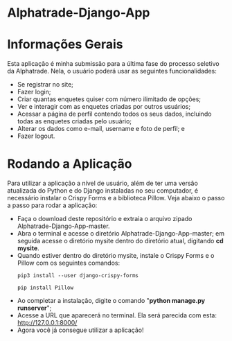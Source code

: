 # Alphatrade-Django-App

# Informações Gerais
Esta aplicação é minha submissão para a última fase do processo seletivo da Alphatrade. Nela, o usuário poderá usar as seguintes funcionalidades:
* Se registrar no site;
* Fazer login;
* Criar quantas enquetes quiser com número ilimitado de opções;
* Ver e interagir com as enquetes criadas por outros usuários;
* Acessar a página de perfil contendo todos os seus dados, incluindo todas as enquetes criadas pelo usuário;
* Alterar os dados como e-mail, username e foto de perfil; e
* Fazer logout.

# Rodando a Aplicação
Para utilizar a aplicação a nível de usuário, além de ter uma versão atualizada do Python e do Django instaladas no seu computador, é necessário instalar o Crispy Forms e a biblioteca Pillow.
Veja abaixo o passo a passo para rodar a aplicação:
* Faça o download deste repositório e extraia o arquivo zipado Alphatrade-Django-App-master.
* Abra o terminal e acesse o diretório Alphatrade-Django-App-master; em seguida acesse o diretório mysite dentro do diretório atual, digitando **cd mysite**.
* Quando estiver dentro do diretório mysite, instale o Crispy Forms e o Pillow com os seguintes comandos:
  ```
  pip3 install --user django-crispy-forms
  ```  
  ```
  pip install Pillow
  ```
* Ao completar a instalação, digite o comando "**python manage.py runserver**";
* Acesse a URL que aparecerá no terminal. Ela será parecida com esta: http://127.0.0.1:8000/
* Agora você já consegue utilizar a aplicação!
